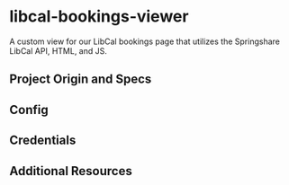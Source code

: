 # libcal-bookings-viewer
A custom view for our LibCal bookings page that utilizes the Springshare LibCal API, HTML, and JS.

## Project Origin and Specs

## Config

## Credentials

## Additional Resources
